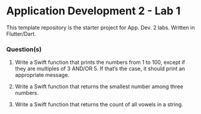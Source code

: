 # Application Development 2 - Lab 1

This template repository is the starter project for App. Dev. 2 labs. Written in Flutter/Dart.

### Question(s)

1. Write a Swift function that prints the numbers from 1 to 100, except if they are multiples of 3 AND/OR 5. If that’s the case, it should print an appropriate message.

2. Write a Swift function that returns the smallest number among three numbers.

3. Write a Swift function that returns the count of all vowels in a string.

